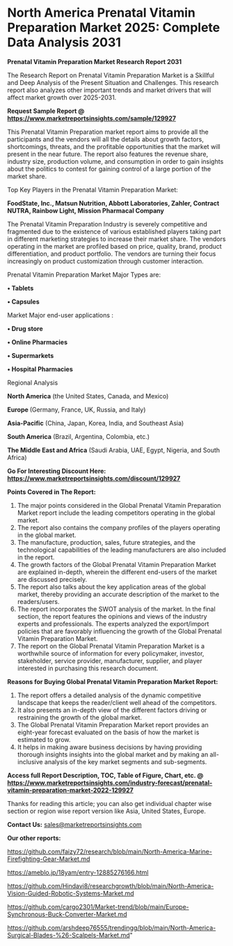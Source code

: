 # North America Prenatal Vitamin Preparation Market 2025: Complete Data Analysis 2031

<strong>Prenatal Vitamin Preparation Market Research Report 2031</strong>

The Research Report on Prenatal Vitamin Preparation Market is a Skillful and Deep Analysis of the Present Situation and Challenges. This research report also analyzes other important trends and market drivers that will affect market growth over 2025-2031.

<strong>Request Sample Report @ <a href=https://www.marketreportsinsights.com/sample/129927>https://www.marketreportsinsights.com/sample/129927</a></strong>

This Prenatal Vitamin Preparation market report aims to provide all the participants and the vendors will all the details about growth factors, shortcomings, threats, and the profitable opportunities that the market will present in the near future. The report also features the revenue share, industry size, production volume, and consumption in order to gain insights about the politics to contest for gaining control of a large portion of the market share.

Top Key Players in the Prenatal Vitamin Preparation Market:

<strong>FoodState, Inc., Matsun Nutrition, Abbott Laboratories, Zahler, Contract NUTRA, Rainbow Light, Mission Pharmacal Company</strong>

The Prenatal Vitamin Preparation Industry is severely competitive and fragmented due to the existence of various established players taking part in different marketing strategies to increase their market share. The vendors operating in the market are profiled based on price, quality, brand, product differentiation, and product portfolio. The vendors are turning their focus increasingly on product customization through customer interaction.

Prenatal Vitamin Preparation Market Major Types are:

<strong>• Tablets

• Capsules</strong>

Market Major end-user applications :

<strong>• Drug store

• Online Pharmacies

• Supermarkets

• Hospital Pharmacies</strong>

Regional Analysis

</u><strong><b>North America</b></strong> (the United States, Canada, and Mexico)

<strong><b>Europe </b></strong>(Germany, France, UK, Russia, and Italy)

<strong><b>Asia-Pacific</b></strong> (China, Japan, Korea, India, and Southeast Asia)

<strong><b>South America</b></strong> (Brazil, Argentina, Colombia, etc.)

<strong><b>The Middle East and Africa</b></strong> (Saudi Arabia, UAE, Egypt, Nigeria, and South Africa)

<strong>Go For Interesting Discount Here: <a href=https://www.marketreportsinsights.com/discount/129927>https://www.marketreportsinsights.com/discount/129927</a></strong>

<strong>Points Covered in The Report:</strong>
<ol>
  <li>The major points considered in the Global Prenatal Vitamin Preparation Market report include the leading competitors operating in the global market.</li>
  <li>The report also contains the company profiles of the players operating in the global market.</li>
  <li>The manufacture, production, sales, future strategies, and the technological capabilities of the leading manufacturers are also included in the report.</li>
  <li>The growth factors of the Global Prenatal Vitamin Preparation Market are explained in-depth, wherein the different end-users of the market are discussed precisely.</li>
  <li>The report also talks about the key application areas of the global market, thereby providing an accurate description of the market to the readers/users.</li>
  <li>The report incorporates the SWOT analysis of the market. In the final section, the report features the opinions and views of the industry experts and professionals. The experts analyzed the export/import policies that are favorably influencing the growth of the Global Prenatal Vitamin Preparation Market.</li>
  <li>The report on the Global Prenatal Vitamin Preparation Market is a worthwhile source of information for every policymaker, investor, stakeholder, service provider, manufacturer, supplier, and player interested in purchasing this research document.</li>
</ol>
<strong>Reasons for Buying Global Prenatal Vitamin Preparation Market Report:</strong>

<ol>
  <li>The report offers a detailed analysis of the dynamic competitive landscape that keeps the reader/client well ahead of the competitors.</li>
  <li>It also presents an in-depth view of the different factors driving or restraining the growth of the global market.</li>
  <li>The Global Prenatal Vitamin Preparation Market report provides an eight-year forecast evaluated on the basis of how the market is estimated to grow.</li>
  <li>It helps in making aware business decisions by having providing thorough insights insights into the global market and by making an all-inclusive analysis of the key market segments and sub-segments.</li>
</ol>
<strong>Access full Report Description, TOC, Table of Figure, Chart, etc. @ <a href=https://www.marketreportsinsights.com/industry-forecast/prenatal-vitamin-preparation-market-2022-129927>https://www.marketreportsinsights.com/industry-forecast/prenatal-vitamin-preparation-market-2022-129927</a></strong>


Thanks for reading this article; you can also get individual chapter wise section or region wise report version like Asia, United States, Europe.

<strong>Contact Us:</strong>
sales@marketreportsinsights.com

<strong>Our other reports:</strong>

<a href=https://github.com/faizy72/research/blob/main/North-America-Marine-Firefighting-Gear-Market.md>https://github.com/faizy72/research/blob/main/North-America-Marine-Firefighting-Gear-Market.md</a>

<a href=https://ameblo.jp/18yam/entry-12885276166.html>https://ameblo.jp/18yam/entry-12885276166.html</a>

<a href=https://github.com/Hindavi8/researchgrowth/blob/main/North-America-Vision-Guided-Robotic-Systems-Market.md>https://github.com/Hindavi8/researchgrowth/blob/main/North-America-Vision-Guided-Robotic-Systems-Market.md</a>

<a href=https://github.com/cargo2301/Market-trend/blob/main/Europe-Synchronous-Buck-Converter-Market.md>https://github.com/cargo2301/Market-trend/blob/main/Europe-Synchronous-Buck-Converter-Market.md</a>

<a href=https://github.com/arshdeep76555/trendingg/blob/main/North-America-Surgical-Blades-%26-Scalpels-Market.md>https://github.com/arshdeep76555/trendingg/blob/main/North-America-Surgical-Blades-%26-Scalpels-Market.md</a>"
